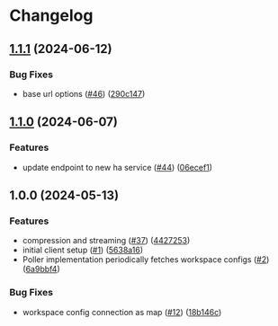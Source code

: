 # Changelog

## [1.1.1](https://github.com/rudderlabs/rudder-cp-sdk/compare/v1.1.0...v1.1.1) (2024-06-12)


### Bug Fixes

* base url options ([#46](https://github.com/rudderlabs/rudder-cp-sdk/issues/46)) ([290c147](https://github.com/rudderlabs/rudder-cp-sdk/commit/290c14795fa8d435d2e8f088b633f23c86df4343))

## [1.1.0](https://github.com/rudderlabs/rudder-cp-sdk/compare/v1.0.0...v1.1.0) (2024-06-07)


### Features

* update endpoint to new ha service ([#44](https://github.com/rudderlabs/rudder-cp-sdk/issues/44)) ([06ecef1](https://github.com/rudderlabs/rudder-cp-sdk/commit/06ecef106a1b05ccbd21c51b5b4b7babc046bbef))

## 1.0.0 (2024-05-13)


### Features

* compression and streaming ([#37](https://github.com/rudderlabs/rudder-cp-sdk/issues/37)) ([4427253](https://github.com/rudderlabs/rudder-cp-sdk/commit/4427253e2bd7fd6d47b4011e32dbddebbc682f9e))
* initial client setup ([#1](https://github.com/rudderlabs/rudder-cp-sdk/issues/1)) ([5638a16](https://github.com/rudderlabs/rudder-cp-sdk/commit/5638a16b99508c0417f7df86e690372aa16e8e34))
* Poller implementation periodically fetches workspace configs ([#2](https://github.com/rudderlabs/rudder-cp-sdk/issues/2)) ([6a9bbf4](https://github.com/rudderlabs/rudder-cp-sdk/commit/6a9bbf4da5c13fc1b6618174e959e83e8005d985))


### Bug Fixes

* workspace config connection as map ([#12](https://github.com/rudderlabs/rudder-cp-sdk/issues/12)) ([18b146c](https://github.com/rudderlabs/rudder-cp-sdk/commit/18b146c507c28b5db6d3a9a10884e599fd6e83c6))
